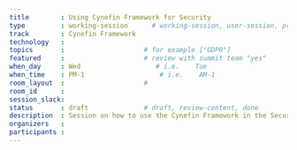 ```yaml
---
title        : Using Cynefin Framework for Security
type         : working-session      # working-session, user-session, product-session
track        : Cynefin Framework
technology   :
topics       :                    # for example ["GDPR"]
featured     :                    # review with summit team "yes"
when_day     : Wed                   # i.e.    Tue
when_time    : PM-1                   # i.e.    AM-1
room_layout  :                    #
room_id      :
session_slack: 
status       : draft              # draft, review-content, done
description  : Session on how to use the Cynefin Framework in the Security Domain
organizers   :
participants :
---
```



<!--(add intro)

## WHY

(...)

## What

(...)

## Outcomes

(...)

## References

(...)


## Previous-->
